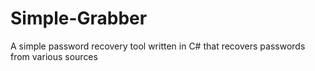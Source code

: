 # Simple-Grabber
A simple password recovery tool written in C# that recovers passwords from various sources
